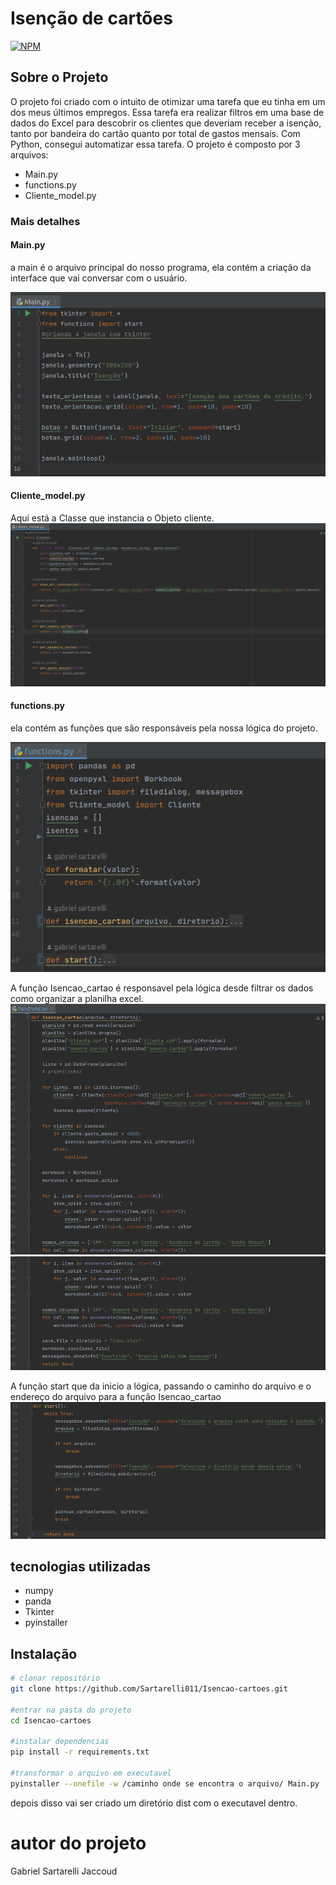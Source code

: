# Isenção de cartões

[![NPM](https://img.shields.io/github/license/Sartarelli011/Isencao-cartoes)](https://github.com/Sartarelli011/Isencao-cartoes/blob/main/LICENSE)

## Sobre o Projeto
O projeto foi criado com o intuito de otimizar uma tarefa que eu tinha em um dos meus últimos empregos.
Essa tarefa era realizar filtros em uma base de dados do Excel para descobrir os clientes que deveriam receber a isenção, tanto por bandeira do cartão quanto por total de gastos mensais. Com Python, consegui automatizar essa tarefa.
O projeto é composto por 3 arquivos:
- Main.py
- functions.py
- Cliente_model.py

### Mais detalhes
#### Main.py
a main é o arquivo principal do nosso programa, ela contém a criação da interface que vai conversar com o usuário.

![main](https://github.com/Sartarelli011/Isencao-cartoes/blob/main/assets/main.png)

#### Cliente_model.py
Aqui está a Classe que instancia o Objeto cliente.
![Class Client](https://github.com/Sartarelli011/Isencao-cartoes/blob/main/assets/Cliente_model.png)


#### functions.py
ela contém as funções que são responsáveis pela nossa lógica do projeto.

![functions](https://github.com/Sartarelli011/Isencao-cartoes/blob/main/assets/functions-all.png)

A função Isencao_cartao é responsavel pela lógica desde filtrar os dados como organizar a planilha excel.
![function isenção](https://github.com/Sartarelli011/Isencao-cartoes/blob/main/assets/functions-isencao.png)
![function isenção continuação](https://github.com/Sartarelli011/Isencao-cartoes/blob/main/assets/functions-final-isencao.png)

A função start que da inicio a lógica, passando o caminho do arquivo e o endereço do arquivo para a função Isencao_cartao
![function start](https://github.com/Sartarelli011/Isencao-cartoes/blob/main/assets/functions-start.png)



## tecnologias utilizadas
- numpy
- panda
- Tkinter
- pyinstaller



## Instalação
```bash
# clonar repositório
git clone https://github.com/Sartarelli011/Isencao-cartoes.git

#entrar na pasta do projeto
cd Isencao-cartoes

#instalar dependencias
pip install -r requirements.txt

#transformar o arquivo em executavel
pyinstaller --onefile -w /caminho onde se encontra o arquivo/ Main.py
```
depois disso vai ser criado um diretório dist com o executavel dentro.

# autor do projeto
Gabriel Sartarelli Jaccoud
